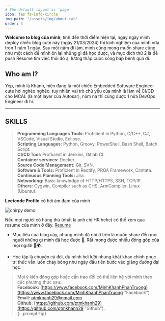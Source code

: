 ```yaml
---
# The default layout is 'page'
icon: fas fa-info-circle
img_path: "/assets/img/about-tab"
order: 4
---
```


**Welcome to blog của mình**, tính đến thời điểm hiện tại, ngay ngày mình deploy chiếc blog cute này (ngày 21/03/2024) thì kinh nghiệm của mình vừa tròn 1 năm 1 ngày. Sau một năm đi làm, mình cũng mong muốn share cũng như một cách để mình ôn lại những gì đã học được, và mục đích thứ 2 là để push Resume tìm việc thôi đó ạ, lương thấp cuộc sống bấp bênh quá đi.

## Who am I?

Yep, mình là Khánh, hiện đang là một chiếc Embedded Software Engineer cute hơi nghèo nghèo, tuy nhiên vai trò chủ yếu của mình là làm về CI/CD cho MCAL (là một layer của Autosar), nôm na thì cũng được 1 nửa DevOps Engineer đi hỉ.

____________________________________________________________________

## SKILLS

> **Programming Languages Tools:** Proficient in Python, C/C++, C#, VSCode, Visual Studio, Eclipse.<br>
**Scripting Languages:** Python, Groovy, PowerShell, Bash Shell, Batch Script.<br>
**CI/CD Tool:** Proficient in Jenkins, Gitlab CI.<br>
**Container services:** Docker.<br>
**Source Code Management:** Git, SVN.<br>
**Software & Tools:** Proficient in Reqtify, PRQA Framework, Cantata.<br>
**Continuous Planning Tools:** Jira.<br>
**Networking:** Basic knowledge of HTTP/HTTPS, SSH, TCP/IP.<br>
**Others:** Cygwin, Compiler such as GHS, ArmCompiler, Linux (Ubuntu).<br>

**Leetcode Profile** có hơi ảm đạm của mình

![chirpy demo](profile-leetcode.png)

Nếu mọi người có hứng thú (nhất là anh chị HR hehe) có thể xem qua resume của mình ở đây. 
[Resume](/assets/Phan_Truong_Minh_Khanh_DevOps_Engineer.pdf)

- Mục tiêu của blog này, nhưng mình đã nói ở trên là muốn share đến mọi người những gì mình đã học được 🙌. Rất mong được nhiều đóng góp của mọi người 🤝🌍.

- Học tập là chuyện cả đời, dù mình hơi lười nhưng khát khao chinh phục tri thức vẫn luôn cháy bỏng như ngày đầu tiên bước vào giảng đường đại học. 

> Mọi ý kiến đóng góp hoặc cần trao đổi có thể liên hệ với mình theo các phương thức sau:.<br>
**Facebook:** [https://www.facebook.com/MinhKhanhPhanTruong](https://www.facebook.com/MinhKhanhPhanTruong "Facebook")<br>
**Email:** ptmkhanh29@gmail.com<br>
**Github:** [https://github.com/ptmkhanh29](https://github.com/ptmkhanh29 "Github").<br>
{: .prompt-tip}
